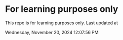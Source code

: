 # For learning purposes only
This repo is for learning purposes only.
Last updated at

Wednesday, November 20, 2024 12:07:56 PM

